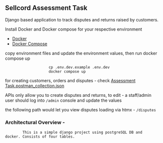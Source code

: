 ## Sellcord Assessment Task

Django based application to track disputes and returns raised by customers.


Install Docker and Docker compose for your respective environment
- [Docker](https://docs.docker.com/engine/install/)
- [Docker Compose](https://docs.docker.com/compose/install/)

copy environment files and update the environment values, then run docker compose up 

                        cp .env.dev.example .env.dev
                        docker compose up


for creating customers, orders and disputes - check [Assessment Task.postman_collection.json](https://github.com/ousat/sellcord-assessment-task/blob/master/Assessment%20Task.postman_collection.json)

APIs only allow you to create disputes and returns, to edit - a staff/admin user should log into `/admin` console and update the values 


the following path would let you view disputes loading via htmx - `/disputes`


### Architectural Overview - 
            This is a simple django project using postgreSQL DB and docker. Consists of four tables.


